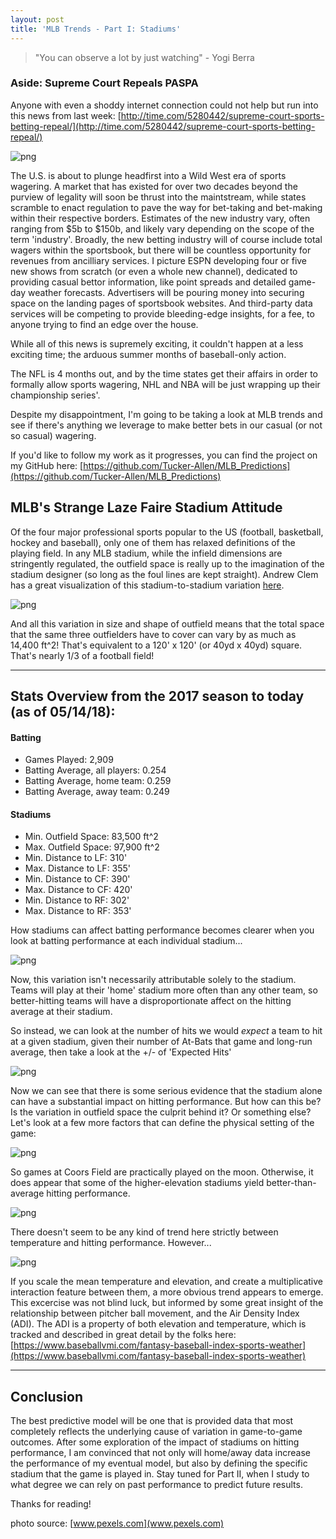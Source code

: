 ```yaml
---
layout: post
title: 'MLB Trends - Part I: Stadiums'
---
```


> "You can observe a lot by just watching" - Yogi Berra

### Aside: Supreme Court Repeals PASPA

Anyone with even a shoddy internet connection could not help but run into this news from last week: [http://time.com/5280442/supreme-court-sports-betting-repeal/](http://time.com/5280442/supreme-court-sports-betting-repeal/)

![png](/images/MLB_Stadiums/gavel.jpg)

The U.S. is about to plunge headfirst into a Wild West era of sports wagering. A market that has existed for over two decades beyond the purview of legality will soon be thrust into the maintstream, while states scramble to enact regulation to pave the way for bet-taking and bet-making within their respective borders. Estimates of the new industry vary, often ranging from $5b to $150b, and likely vary depending on the scope of the term 'industry'. Broadly, the new betting industry will of course include total wagers within the sportsbook, but there will be countless opportunity for revenues from ancilliary services. I picture ESPN developing four or five new shows from scratch (or even a whole new channel), dedicated to providing casual bettor information, like point spreads and detailed game-day weather forecasts. Advertisers will be pouring money into securing space on the landing pages of sportsbook websites. And third-party data services will be competing to provide bleeding-edge insights, for a fee, to anyone trying to find an edge over the house.

While all of this news is supremely exciting, it couldn't happen at a less exciting time; the arduous summer months of baseball-only action.

The NFL is 4 months out, and by the time states get their affairs in order to formally allow sports wagering, NHL and NBA will be just wrapping up their championship series'.

Despite my disappointment, I'm going to be taking a look at MLB trends and see if there's anything we leverage to make better bets in our casual (or not so casual) wagering. 

If you'd like to follow my work as it progresses, you can find the project on my GitHub here: [https://github.com/Tucker-Allen/MLB_Predictions](https://github.com/Tucker-Allen/MLB_Predictions)

## MLB's Strange Laze Faire Stadium Attitude

Of the four major professional sports popular to the US (football, basketball, hockey and baseball), only one of them has relaxed definitions of the playing field. In any MLB stadium, while the infield dimensions are stringently regulated, the outfield space is really up to the imagination of the stadium designer (so long as the foul lines are kept straight). Andrew Clem has a great visualization of this stadium-to-stadium variation [here](http://www.andrewclem.com/Baseball/Overlay_comparison.php). 

![png](/images/MLB_Stadiums/stad_example.png)

And all this variation in size and shape of outfield means that the total space that the same three outfielders have to cover can vary by as much as 14,400 ft^2! That's equivalent to a 120' x 120' (or 40yd x 40yd) square. That's nearly 1/3 of a football field!

---

## Stats Overview from the 2017 season to today (as of 05/14/18):

#### Batting
- Games Played: 2,909
- Batting Average, all players: 0.254
- Batting Average, home team: 0.259
- Batting Average, away team: 0.249

#### Stadiums
- Min. Outfield Space: 83,500 ft^2
- Max. Outfield Space: 97,900 ft^2
- Min. Distance to LF: 310'
- Max. Distance to LF: 355'
- Min. Distance to CF: 390'
- Max. Distance to CF: 420'
- Min. Distance to RF: 302'
- Max. Distance to RF: 353'

How stadiums can affect batting performance becomes clearer when you look at batting performance at each individual stadium...

![png](/images/MLB_Stadiums/all_batting_stad.png)

Now, this variation isn't necessarily attributable solely to the stadium. Teams will play at their 'home' stadium more often than any other team, so better-hitting teams will have a disproportionate affect on the hitting average at their stadium.

So instead, we can look at the number of hits we would *expect* a team to hit at a given stadium, given their number of At-Bats that game and long-run average, then take a look at the +/- of 'Expected Hits'

![png](/images/MLB_Stadiums/hitdiff_stad.png)

Now we can see that there is some serious evidence that the stadium alone can have a substantial impact on hitting performance. But how can this be? Is the variation in outfield space the culprit behind it? Or something else? Let's look at a few more factors that can define the physical setting of the game:

![png](/images/MLB_Stadiums/elevation.png)

So games at Coors Field are practically played on the moon. Otherwise, it does appear that some of the higher-elevation stadiums yield better-than-average hitting performance.

![png](/images/MLB_Stadiums/temp.png)

There doesn't seem to be any kind of trend here strictly between temperature and hitting performance. However...

![png](/images/MLB_Stadiums/scaled.png)

If you scale the mean temperature and elevation, and create a multiplicative interaction feature between them, a more obvious trend appears to emerge. This excercise was not blind luck, but informed by some great insight of the relationship between pitcher ball movement, and the Air Density Index (ADI). The ADI is a property of both elevation and temperature, which is tracked and described in great detail by the folks here: [https://www.baseballvmi.com/fantasy-baseball-index-sports-weather](https://www.baseballvmi.com/fantasy-baseball-index-sports-weather)

---

## Conclusion

The best predictive model will be one that is provided data that most completely reflects the underlying cause of variation in game-to-game outcomes. After some exploration of the impact of stadiums on hitting performance, I am convinced that not only will home/away data increase the performance of my eventual model, but also by defining the specific stadium that the game is played in. Stay tuned for Part II, when I study to what degree we can rely on past performance to predict future results. 

Thanks for reading!

photo source: [www.pexels.com](www.pexels.com)




